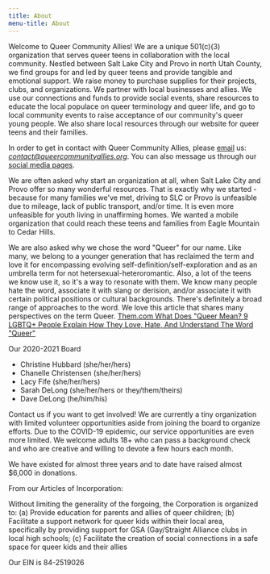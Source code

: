 ```yaml
---
title: About
menu-title: About
---
```


Welcome to Queer Community Allies! We are a unique 501(c)(3) organization that serves queer teens in collaboration with the local community. Nestled between Salt Lake City and Provo in north Utah County, we find groups for and led by queer teens and provide tangible and emotional support. We raise money to purchase supplies for their projects, clubs, and organizations. We partner with local businesses and allies. We use our connections and funds to provide social events, share resources to educate the local populace on queer terminology and queer life, and go to local community events to raise acceptance of our community's queer young people. We also share local resources through our website for queer teens and their families.  

In order to get in contact with Queer Community Allies, please [email](mailto:contact@queercommunityallies.org) us: *contact@queercommunityallies.org*. You can also message us through our [social media pages](/social).

We are often asked why start an organization at all, when Salt Lake City and Provo offer so many wonderful resources. That is exactly why we started - because for many families we've met, driving to SLC or Provo is unfeasible due to mileage, lack of public transport, and/or time. It is even more unfeasible for youth living in unaffirming homes. We wanted a mobile organization that could reach these teens and families from Eagle Mountain to Cedar Hills. 

We are also asked why we chose the word "Queer" for our name. Like many, we belong to a younger generation that has reclaimed the term and love it for encompassing evolving self-definition/self-exploration and as an umbrella term for not hetersexual-heteroromantic. Also, a lot of the teens we know use it, so it's a way to resonate with them. We know many people hate the word, associate it with slang or derision, and/or associate it with certain political positions or cultural backgrounds. There's definitely a broad range of approaches to the word. We love this article that shares many perspectives on the term Queer. [Them.com What Does "Queer Mean? 9 LGBTQ+ People Explain How They Love, Hate, And Understand The Word "Queer"](https://www.them.us/story/what-does-queer-mean?fbclid=IwAR2LvTTiZQzdT2C8sMjgEni4XBPKtmnjWGJaEgchX4gDFM1HIwrNQ5zgUf8) 

Our 2020-2021 Board
- Christine Hubbard (she/her/hers)
- Chanelle Christensen (she/her/hers)
- Lacy Fife (she/her/hers)
- Sarah DeLong (she/her/hers or they/them/theirs)
- Dave DeLong (he/him/his)

Contact us if you want to get involved! We are currently a tiny organization with limited volunteer opportunities aside from joining the board to organize efforts. Due to the COVID-19 epidemic, our service opportunities are even more limited. We welcome adults 18+ who can pass a background check and who are creative and willing to devote a few hours each month. 

We have existed for almost three years and to date have raised almost $6,000 in donations. 


From our Articles of Incorporation:

Without limiting the generality of the forgoing, the Corporation is organized to:
(a) Provide education for parents and allies of queer children; 
(b) Facilitate a support network for queer kids within their local area, specifically by providing support for GSA (Gay/Straight Alliance clubs in local high schools; 
(c) Facilitate the creation of social connections in a safe space for queer kids and their allies

Our EIN is 84-2519026
